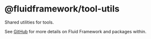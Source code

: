 # @fluidframework/tool-utils

Shared utilities for tools.

See [GitHub](https://github.com/microsoft/FluidFramework) for more details on Fluid Framework and packages within.
